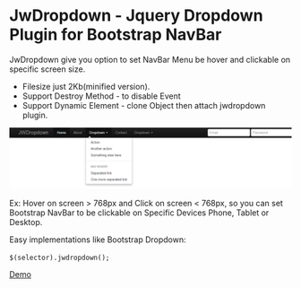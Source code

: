 # JwDropdown - Jquery Dropdown Plugin for Bootstrap NavBar

JwDropdown give you option to set NavBar Menu be hover and clickable on specific screen size.
- Filesize just 2Kb(minified version).
- Support Destroy Method - to disable Event
- Support Dynamic Element - clone Object then attach jwdropdown plugin.

![Demo](demo/gallery1.png "Demo")

Ex: 
Hover on screen > 768px and Click on screen < 768px, 
so you can set Bootstrap NavBar to be clickable on Specific Devices Phone, Tablet or Desktop.

Easy implementations like Bootstrap Dropdown:

`
$(selector).jwdropdown();
`

[Demo](http://demo.phantasmacode.com/jwdropdown/)